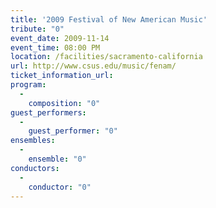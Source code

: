 ```yaml
---
title: '2009 Festival of New American Music'
tribute: "0"
event_date: 2009-11-14
event_time: 08:00 PM
location: /facilities/sacramento-california
url: http://www.csus.edu/music/fenam/
ticket_information_url: 
program: 
  -
    composition: "0"
guest_performers: 
  -
    guest_performer: "0"
ensembles: 
  -
    ensemble: "0"
conductors: 
  -
    conductor: "0"
---
```

